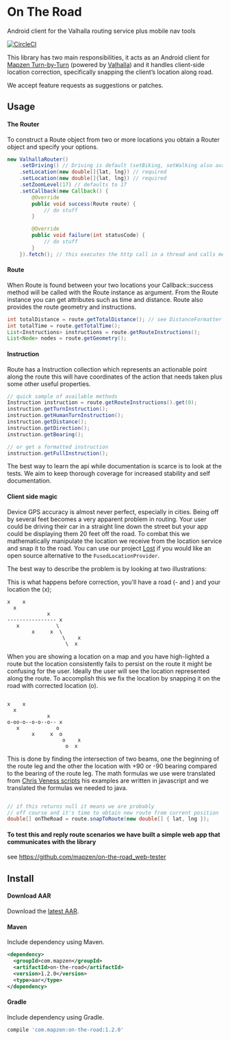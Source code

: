 # On The Road

Android client for the Valhalla routing service plus mobile nav tools

[![CircleCI](https://circleci.com/gh/mapzen/on-the-road_android.svg?style=svg&circle-token=654423209f8f63b35432f450450069ce44bb5729)](https://circleci.com/gh/mapzen/on-the-road_android)

This library has two main responsibilities, it acts as an Android client for [Mapzen Turn-by-Turn][2] (powered by [Valhalla][5]) and it handles client-side location correction, specifically snapping the client’s location along road.

We accept feature requests as suggestions or patches.

## Usage

#### The Router

To construct a Route object from two or more locations you obtain a Router object and specify your options.

```java
new ValhallaRouter()
	.setDriving() // Driving is default (setBiking, setWalking also available)
	.setLocation(new double[]{lat, lng}) // required
	.setLocation(new double[]{lat, lng}) // required
	.setZoomLevel(17) // defaults to 17
	.setCallback(new Callback() {
		@Override
		public void success(Route route) {
			// do stuff
		}

		@Override
		public void failure(int statusCode) {
			// do stuff
		}
	}).fetch(); // this executes the http call in a thread and calls methods on the callback
```

#### Route

When Route is found between your two locations your Callback::success method will be called with the Route instance as argument.
From the Route instance you can get attributes such as time and distance. Route also provides the route geometry and instructions.

```java
int totalDistance = route.getTotalDistance(); // see DistanceFormatter for options
int totalTime = route.getTotalTime();
List<Instructions> instructions = route.getRouteInstructions();
List<Node> nodes = route.getGeometry();
```

#### Instruction

Route has a Instruction collection which represents an actionable point along the route this will have
coordinates of the action that needs taken plus some other useful properties.

```java
// quick sample of available methods
Instruction instruction = route.getRouteInstructions().get(0);
instruction.getTurnInstruction();
instruction.getHumanTurnInstruction();
instruction.getDistance();
instruction.getDirection();
instruction.getBearing();

// or get a formatted instruction
instruction.getFullInstruction();
```

The best way to learn the api while documentation is scarce is to look at the tests. We aim to keep thorough coverage for
increased stability and self documentation.

#### Client side magic

Device GPS accuracy is almost never perfect, especially in cities. Being off by several feet becomes a very apparent problem in routing. Your user could be driving their car in a straight line down the street but your app could be displaying them 20 feet off the road. To combat this we mathematically manipulate the
location we receive from the location service and snap it to the road. You can use our project [Lost][3] if you would like an open source alternative to the `FusedLocationProvider`.

The best way to describe the problem is by looking at two illustrations:

This is what happens before correction, you'll have a road (- and \)  and your location the (x);

```
x    x
  x
             x
---------------- x
   x            \
        x     x  \
                  \    x
                   \  x
```

When you are showing a location on a map and you have high-lighted a route but the location consistently
fails to persist on the route it might be confusing for the user. Ideally the user will see the location
represented along the route. To accomplish this we fix the location by snapping it on the road with corrected
location (o).
```

x    x
  x
             x
o-oo-o--o-o--o-- x
   x            o
        x     x  o
                  o    x
                   o  x
```

This is done by finding the intersection of two beams, one the beginning of the route leg and the other the location with +90 or -90
bearing compared to the bearing of the route leg. The math formulas we use were translated from [Chris Veness scripts][4]
his examples are written in javascript and we translated the formulas we needed to java.

```java

// if this returns null it means we are probably
// off course and it's time to obtain new route from current position
double[] onTheRoad = route.snapToRoute(new double[] { lat, lng });

```

#### To test this and reply route scenarios we have built a simple web app that communicates with the library

see https://github.com/mapzen/on-the-road_web-tester


## Install

#### Download AAR

Download the [latest AAR][1].

#### Maven

Include dependency using Maven.

```xml
<dependency>
  <groupId>com.mapzen</groupId>
  <artifactId>on-the-road</artifactId>
  <version>1.2.0</version>
  <type>aar</type>
</dependency>
```

#### Gradle

Include dependency using Gradle.

```groovy
compile 'com.mapzen:on-the-road:1.2.0'
```

[1]: http://search.maven.org/remotecontent?filepath=com/mapzen/on-the-road/1.2.0/on-the-road-1.2.0.aar
[2]: https://mapzen.com/projects/valhalla/
[3]: https://github.com/mapzen/lost
[4]: http://www.movable-type.co.uk/scripts/latlong.html
[5]: https://github.com/valhalla
